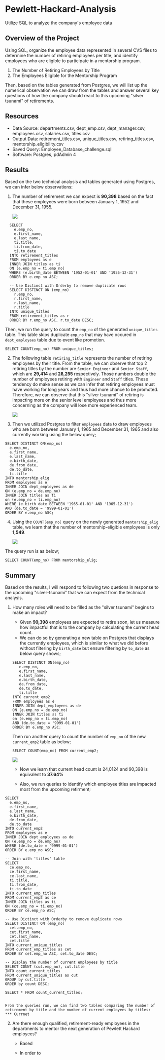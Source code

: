 # Pewlett-Hackard-Analysis
Utilize SQL to analyze the company's employee data 

## Overview of the Project
Using SQL, organize the employee data represented in several CVS files to determine the number of retiring employees per title, and identify employees who are eligible to participate in a mentorship program. 

1. The Number of Retiring Employees by Title
2. The Employees Eligible for the Mentorship Program

Then, based on the tables generated from Postgres, we will list up the numerical observation we can draw from the tables and answer several key questions of how the company should react to this upcoming "silver tsunami" of retirements.
## Resources
- Data Source: departments.csv, dept_emp.csv, dept_manager.csv, employees.csv, salaries.csv, titles.csv
- Output Data: retirement_titles.csv, unique_titles.csv, retiring_titles.csv, mentorship_eligibility.csv
- Saved Query: Employee_Database_challenge.sql
- Software: Postgres, pdAdmin 4

## Results
  Based on the two technical analysis and tables generated using Postgres, we can infer below observations:
  
  1. The number of retirement we can expect is **90,398** based on the fact that these employees were born between January 1, 1952 and December 31, 1955.
  
      ![](Data/unique_titles_table.png)
  ```
    SELECT
      e.emp_no,
      e.first_name,
      e.last_name,
      ti.title,
      ti.from_date,
      ti.to_date
    INTO retirement_titles
    FROM employees as e
    INNER JOIN titles as ti
    ON (e.emp_no = ti.emp_no)
    WHERE (e.birth_date BETWEEN '1952-01-01' AND '1955-12-31')
    ORDER BY e.emp_no ASC;

    -- Use Dictinct with Orderby to remove duplicate rows
    SELECT DISTINCT ON (emp_no) 
      r.emp_no,
      r.first_name,
      r.last_name,
      r.title
    INTO unique_titles
    FROM retirement_titles as r
    ORDER BY r.emp_no ASC, r.to_date DESC;
  ```
   Then, we run the query to count the `emp_no` of the generated `unique_titles` table. This table skips duplicate `emp_no` that may have occured in `dept_employees` table due to event like promotion.
  
  ```
  SELECT COUNT(emp_no) FROM unique_titles;
  ```
  2. The following table `retiring_title` represents the number of retiring employees by their title. From the table, we can observe that top 2 retiring titles by the number are `Senior Engineer` and `Senior Staff`, which are **29,414** and **28,255** respectively. Those numbers double the number of employees retiring with `Engineer` and `Staff` titles. These tendency do make sense as we can infer that retiring employees must have working for long years and thus had more chance to be promoted.
   Therefore, we can observe that this "silver tsunami" of retiring is impacting more on the senior level employees and thus more concerning as the company will lose more experienced team.

      ![](Data/retiring_titles_table.png)
       
  3. Then we utilized Postgres to filter `employees` data to draw employees who are born between January 1, 1965 and December 31, 1965 and also currently working using the below query;
  ```
  SELECT DISTINCT ON(emp_no)
    e.emp_no,
    e.first_name,
    e.last_name,
    e.birth_date,
    de.from_date,
    de.to_date,
    ti.title
  INTO mentorship_elig
  FROM employees as e
  INNER JOIN dept_employees as de
  ON (e.emp_no = de.emp_no)
  INNER JOIN titles as ti
  on (e.emp_no = ti.emp_no)
  WHERE (e.birth_date BETWEEN '1965-01-01' AND '1965-12-31')
  AND (de.to_date = '9999-01-01')
  ORDER BY e.emp_no ASC;
  ```
  
  4. Using the `COUNT(emp_no)` query on the newly generated `mentorship_elig` table, we learn that the number of mentorship-eligible employees is only **1,549**.

      ![](Data/count_mentorship_elig.png)
  
  The query run is as below;
  ```
  SELECT COUNT(emp_no) FROM mentorship_elig;
  ```
## Summary
   Based on the results, I will respond to following two quetions in response to the upcoming "silver-tsunami" that we can expect from the technical analysis.

  1. How many roles will need to be filled as the "silver tsunami" begins to make an impact?
    
     + Given **90,398** employees are expected to retire soon, let us measure how impactful that is to the company by calculating the current head  count.
     + We can do so by generating a new table on Postgres that displays the currently employees, which is similar to what we did before without filtering by `birth_date` but ensure filtering by `to_date` as below query shows;
     ```
     SELECT DISTINCT ON(emp_no)
        e.emp_no,
        e.first_name,
        e.last_name,
        e.birth_date,
        de.from_date,
        de.to_date,
        ti.title
     INTO current_emp2
     FROM employees as e
     INNER JOIN dept_employees as de
     ON (e.emp_no = de.emp_no)
     INNER JOIN titles as ti
     on (e.emp_no = ti.emp_no)
     AND (de.to_date = '9999-01-01')
     ORDER BY e.emp_no ASC;
     ```
     Then run another query to count the number of `emp_no` of the new `current_emp2` table as below;
     ```
     SELECT COUNT(emp_no) FROM current_emp2;
     ```
     ![](Data/count_current_emp.png)
     + Now we learn that current head count is 24,0124 and 90,398 is equivalent to **37.64%**
 
     + Also, we run queries to identify which employee titles are impacted most from the upcoming retirment;
   
    SELECT 
      e.emp_no,
      e.first_name,
      e.last_name,
      e.birth_date,
      de.from_date,
      de.to_date
    INTO current_emp2
    FROM employees as e
    INNER JOIN dept_employees as de
    ON (e.emp_no = de.emp_no)
    WHERE (de.to_date = '9999-01-01')
    ORDER BY e.emp_no ASC;

    -- Join with 'titles' table
    SELECT
      ce.emp_no,
      ce.first_name,
      ce.last_name,
      ti.title,
      ti.from_date,
      ti.to_date
    INTO current_emp_titles
    FROM current_emp2 as ce
    INNER JOIN titles as ti
    ON (ce.emp_no = ti.emp_no)
    ORDER BY ce.emp_no ASC;

    -- Use Dictinct with Orderby to remove duplicate rows
    SELECT DISTINCT ON (emp_no) 
      cet.emp_no,
      cet.first_name,
      cet.last_name,
      cet.title
    INTO current_unique_titles
    FROM current_emp_titles as cet
    ORDER BY cet.emp_no ASC, cet.to_date DESC;

    -- Display the number of current employees by title
    SELECT COUNT (cut.emp_no), cut.title
    INTO count_current_titles
    FROM current_unique_titles as cut
    GROUP by cut.title
    ORDER by count DESC;

    SELECT * FROM count_current_titles;
    

    From the queries run, we can find two tables comparing the number of retirement by title and the number of current employees by titles:
    *** Currnet
  
  2. Are there enough qualified, retirement-ready employees in the departments to mentor the next generation of Pewlett Hackard employees?
    
     + Based 

     + In order to 
  
